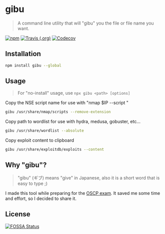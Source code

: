 gibu
====
> A command line utility that will "gibu" you the file or file name you want.

[![npm](https://img.shields.io/npm/v/gibu?style=for-the-badge)](https://www.npmjs.com/package/gibu)
[![Travis (.org)](https://img.shields.io/travis/jhwohlgemuth/gibu?style=for-the-badge)](https://travis-ci.org/jhwohlgemuth/gibu)
[![Codecov](https://img.shields.io/codecov/c/github/jhwohlgemuth/gibu?style=for-the-badge)](https://codecov.io/gh/jhwohlgemuth/gibu)

Installation
------------
```bash
npm install gibu --global
```

Usage
-----
> For "no-install" usage, use `npx gibu <path> [options]`

Copy the NSE script name for use with "nmap $IP --script <paste here>"
```bash
gibu /usr/share/nmap/scripts --remove-extension
```

Copy path to wordlist for use with hydra, medusa, gobuster, etc...
```bash
gibu /usr/share/wordlist --absolute
```

Copy exploit content to clipboard
```bash
gibu /usr/share/exploitdb/exploits --content
```

Why "gibu"?
-----------
> "gibu" (ギブ) means "give" in Japanese, also it is a short word that is easy to type ;)

I made this tool while preparing for the [OSCP exam](https://www.offensive-security.com/pwk-oscp/). It saved me some time and effort, so I decided to share it.

## License
[![FOSSA Status](https://app.fossa.io/api/projects/git%2Bgithub.com%2Fjhwohlgemuth%2Fgibu.svg?type=large)](https://app.fossa.io/projects/git%2Bgithub.com%2Fjhwohlgemuth%2Fgibu?ref=badge_large)